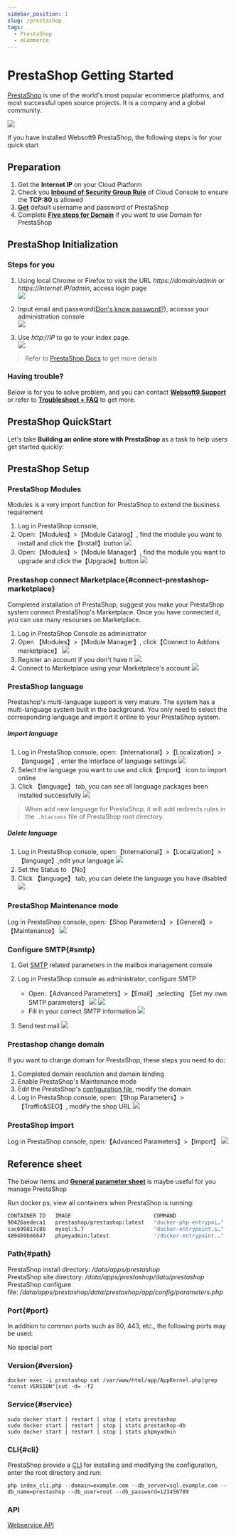 ```yaml
---
sidebar_position: 1
slug: /prestashop
tags:
  - PrestaShop
  - eCommerce
---
```


# PrestaShop Getting Started

[PrestaShop](https://prestashop.com) is one of the world's most popular ecommerce platforms, and most successful open source projects. It is a company and a global community.

![](https://libs.websoft9.com/Websoft9/DocsPicture/zh/prestashop/pretashopui-websoft9.png)  

If you have installed Websoft9 PrestaShop, the following steps is for your quick start


## Preparation

1. Get the **Internet IP** on your Cloud Platform
2. Check you **[Inbound of Security Group Rule](https://support.websoft9.com/docs/faq/tech-instance.html)** of Cloud Console to ensure the **TCP:80** is allowed
3. **[Get](./user/credentials)** default username and password of PrestaShop  
4. Complete **[Five steps for Domain](./administrator/domain_step)** if you want to use Domain for PrestaShop

## PrestaShop Initialization

### Steps for you

1. Using local Chrome or Firefox to visit the URL *https://domain/admin* or *https://Internet IP/admin*, access login page    
   ![](https://libs.websoft9.com/Websoft9/DocsPicture/en/prestashop/ps07.png)

2. Input email and password([Don's know password?](./user/credentials)), accesss your administration console  
   ![](https://libs.websoft9.com/Websoft9/DocsPicture/en/prestashop/ps08.png)

3. Use *http://IP*  to go to your index page.  
   ![](https://libs.websoft9.com/Websoft9/DocsPicture/en/prestashop/ps09.png)

> Refer to [PrestaShop Docs](https://www.prestashop.com/en/resources/documentations) to get more details

### Having trouble?

Below is for you to solve problem, and you can contact **[Websoft9 Support](./helpdesk)** or refer to **[Troubleshoot + FAQ](./faq#setup)** to get more.  

## PrestaShop QuickStart

Let's take **Building an online store with PrestaShop** as a task to help users get started quickly:

## PrestaShop Setup

### PrestaShop Modules

Modules is a very import function for PrestaShop to extend the business requirement

1. Log in PrestaShop console,
2. Open:【Modules】>【Module Catalog】, find the module you want to install and click the【Install】button
   ![](https://libs.websoft9.com/Websoft9/DocsPicture/zh/prestashop/prestashop-installmd-websoft9.png)
3. Open:【Modules】>【Module Manager】, find the module you want to upgrade and click the【Upgrade】button
   ![](https://libs.websoft9.com/Websoft9/DocsPicture/zh/prestashop/prestashop-upgrademodules-websoft9.png)

### Prestashop connect Marketplace{#connect-prestashop-marketplace}

Completed installation of PrestaShop, suggest you make your PrestaShop system connect PrestaShop's Marketplace. Once you have connected it, you can use many resourses on Marketplace.

1. Log in PrestaShop Console as administrator
2. Open 【Modules】>【Module Manager】, click【Connect to Addons marketplace】
   ![](https://libs.websoft9.com/Websoft9/DocsPicture/zh/prestashop/prestashop-connectmk-websoft9.png)  
3. Register an account if you don't have it
   ![](https://libs.websoft9.com/Websoft9/DocsPicture/zh/prestashop/prestashop-registeraccount-websoft9.png)  
4. Connect to Marketplace using your Marketplace's account
   ![](http://libs.websoft9.com/Websoft9/DocsPicture/en/prestashop/prestashop-marketplace-websoft9.png)

### PrestaShop language

Prestashop's multi-language support is very mature. The system has a multi-language system built in the background. You only need to select the corresponding language and import it online to your PrestaShop system.

##### Import language

1. Log in PrestaShop console, open:【International】>【Localization】>【language】, enter the interface of language settings
   ![](http://libs.websoft9.com/Websoft9/DocsPicture/en/prestashop/prestashop-local-websoft9.png)
2. Select the language you want to use and click【import】 icon to import online
3. Click 【language】 tab, you can see all language packages been installed successfully
   ![](https://libs.websoft9.com/Websoft9/DocsPicture/en/prestashop/prestashop-alllanguage-websoft9.png) 

> When add new language for PrestaShop, it will add redirects rules in the  `.htaccess` file of PrestaShop root directory.

##### Delete language

1. Log in PrestaShop console, open:【International】>【Localization】>【language】,edit your language
   ![](https://libs.websoft9.com/Websoft9/DocsPicture/en/prestashop/prestashop-dellanguage001-websoft9.png)
2. Set the Status to 【No】
3. Click 【language】 tab, you can delete the language you have disabled
   ![](https://libs.websoft9.com/Websoft9/DocsPicture/zh/prestashop/prestashop-dellanguage002-websoft9.png)

### PrestaShop Maintenance mode

Log in PrestaShop console, open:【Shop Parameters】>【General】>【Maintenance】
![](https://libs.websoft9.com/Websoft9/DocsPicture/zh/prestashop/prestashop-mantmode-websoft9.png)

### Configure SMTP{#smtp}

1. Get [SMTP](./administrator/smtp) related parameters in the mailbox management console
  
2. Log in PrestaShop console as administrator, configure SMTP  
  
   - Open:【Advanced Parameters】>【Email】,selecting 【Set my own SMTP parameters】
     ![](https://libs.websoft9.com/Websoft9/DocsPicture/en/prestashop/prestashop-smtp001-websoft9.png)
     ![](https://libs.websoft9.com/Websoft9/DocsPicture/en/prestashop/prestashop-smtp002-websoft9.png)
   - Fill in your correct SMTP information
     ![](https://libs.websoft9.com/Websoft9/DocsPicture/en/prestashop/prestashop-smtp003-websoft9.png)

3. Send test mail
   ![](https://libs.websoft9.com/Websoft9/DocsPicture/en/prestashop/prestashop-smtp004-websoft9.png)
     

### Prestashop change domain

If you want to change domain for PrestaShop, these steps you need to do:

1. Completed domain resolution and domain binding
2. Enable PrestaShop's Maintenance mode
3. Edit the PrestaShop's [configuration file](#path), modify the domain
4. Log in PrestaShop console, open:【Shop Parameters】>【Traffic&SEO】, modify the shop URL
  ![](https://libs.websoft9.com/Websoft9/DocsPicture/zh/prestashop/prestashop-seturl-websoft9.png)

### PrestaShop import

Log in PrestaShop console, open:【Advanced Parameters】>【Import】
![](https://libs.websoft9.com/Websoft9/DocsPicture/zh/prestashop/prestashop-importdb-websoft9.png)

## Reference sheet

The below items and **[General parameter sheet](./administrator/parameter)** is maybe useful for you manage PrestaShop

Run docker ps, view all containers when PrestaShop is running:

```bash
CONTAINER ID   IMAGE                          COMMAND                  CREATED          STATUS          PORTS                                                  NAMES
90426aedeca1   prestashop/prestashop:latest   "docker-php-entrypoi…"   47 minutes ago   Up 47 minutes   0.0.0.0:9001->80/tcp, :::9001->80/tcp                  prestashop
cac699817c8b   mysql:5.7                      "docker-entrypoint.s…"   47 minutes ago   Up 47 minutes   0.0.0.0:3306->3306/tcp, :::3306->3306/tcp, 33060/tcp   prestashop-db
489469b66647   phpmyadmin:latest              "/docker-entrypoint.…"   48 minutes ago   Up 48 minutes   0.0.0.0:9090->80/tcp, :::9090->80/tcp                  phpmyadmin
```

### Path{#path}
  
PrestaShop install directory: */data/apps/prestashop*  
PrestaShop site directory: */data/apps/prestashop/data/prestashop*  
PrestaShop configure file: */data/apps/prestashop/data/prestashop/app/config/parameters.php* 

### Port{#port}

In addition to common ports such as 80, 443, etc., the following ports may be used:

No special port

### Version{#version}

```
docker exec -i prestashop cat /var/www/html/app/AppKernel.php|grep "const VERSION"|cut -d= -f2
```

### Service{#service}

```shell
sudo docker start | restart | stop | stats prestashop
sudo docker start | restart | stop | stats prestashop-db
sudo docker start | restart | stop | stats phpmyadmin
```

### CLI{#cli}

PrestaShop provide a [CLI](https://doc.prestashop.com/display/PS17/Installing+PrestaShop+using+the+command-line+script) for installing and modifying the configuration, enter the root directory and run: 

```
php index_cli.php --domain=example.com --db_server=sql.example.com --db_name=prestashop --db_user=root --db_password=123456789
```

### API

[Webservice API](https://devdocs.prestashop.com/1.7/webservice/)
